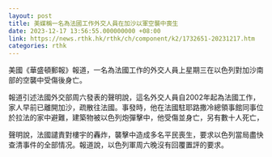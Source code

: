 ```yaml
---
layout: post
title: 美媒稱一名為法國工作外交人員在加沙以軍空襲中喪生
date: 2023-12-17 13:56:55.000000000 +08:00
link: https://news.rthk.hk/rthk/ch/component/k2/1732651-20231217.htm
categories: rthk
---
```


美國《華盛頓郵報》報道，一名為法國工作的外交人員上星期三在以色列對加沙南部的空襲中受傷後身亡。

報道引述法國外交部周六發表的聲明說，這名外交人員自2002年起為法國工作，家人早前已離開加沙，疏散往法國。事發時，他在法國駐耶路撒冷總領事館同事位於拉法的家中避難，建築物被以色列炮彈擊中，他受傷並身亡，另有數十人死亡，

聲明說，法國譴責對樓宇的轟炸，襲擊中造成多名平民喪生，要求以色列當局盡快查清事件的全部情况。報道說，以色列軍周六晚沒有回覆置評的要求。
